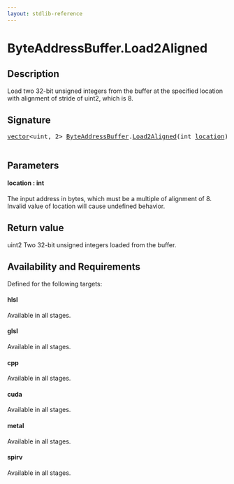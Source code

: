 ```yaml
---
layout: stdlib-reference
---
```


# ByteAddressBuffer\.Load2Aligned

## Description

Load two 32-bit unsigned integers from the buffer at the specified location with alignment
of stride of <span class='code'>uint2</span>, which is 8.



## Signature 

<pre>
<a href="../types/vector/index.html" class="code_type">vector</a>&lt;<span class="code_keyword">uint</span>, 2&gt; <a href="../types/byteaddressbuffer-04b/index.html" class="code_type">ByteAddressBuffer</a>.<a href="load2aligned-05.html">Load2Aligned</a>(<span class="code_keyword">int</span> <a href="load2aligned-05.html#decl-location" class="code_param">location</a>);

</pre>

## Parameters

####  <a id="decl-location"></a>location  : int
The input address in bytes, which must be a multiple of alignment of 8. Invalid
value of location will cause undefined behavior.


## Return value
<span class='code'>uint2</span> Two 32-bit unsigned integers loaded from the buffer.


## Availability and Requirements

Defined for the following targets:

#### hlsl
Available in all stages.

#### glsl
Available in all stages.

#### cpp
Available in all stages.

#### cuda
Available in all stages.

#### metal
Available in all stages.

#### spirv
Available in all stages.



